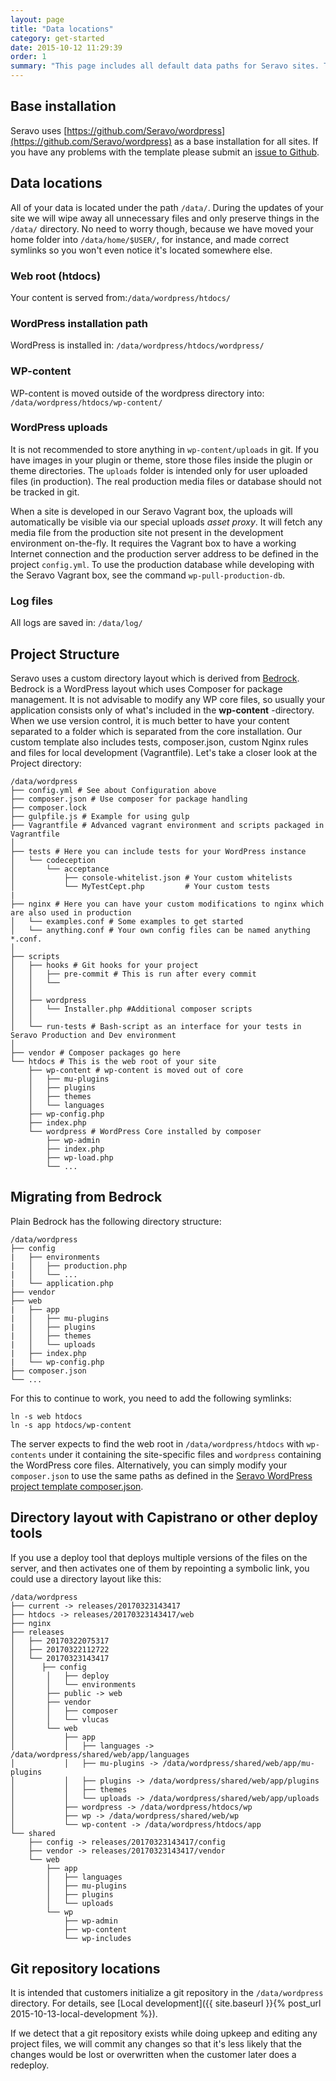 ```yaml
---
layout: page
title: "Data locations"
category: get-started
date: 2015-10-12 11:29:39
order: 1
summary: "This page includes all default data paths for Seravo sites. This includes paths to log files and htdocs."
---
```


## Base installation

Seravo uses [https://github.com/Seravo/wordpress](https://github.com/Seravo/wordpress) as a base installation for all sites. If you have any problems with the template please submit an [issue to Github](https://github.com/Seravo/wordpress/issues).

## Data locations

All of your data is located under the path ```/data/```. During the updates of your site we will wipe away all unnecessary files and only preserve things in the ```/data/``` directory. No need to worry though, because we have moved your home folder into ```/data/home/$USER/```, for instance, and made correct symlinks so you won't even notice it's located somewhere else.

### Web root (htdocs)
Your content is served from:```/data/wordpress/htdocs/```

### WordPress installation path

WordPress is installed in: ```/data/wordpress/htdocs/wordpress/```

### WP-content

WP-content is moved outside of the wordpress directory into: ```/data/wordpress/htdocs/wp-content/```

### WordPress uploads

It is not recommended to store anything in `wp-content/uploads` in git. If you have images in your plugin or theme, store those files inside the plugin or theme directories. The `uploads` folder is intended only for user uploaded files (in production). The real production media files or database should not be tracked in git.

When a site is developed in our Seravo Vagrant box, the uploads will automatically be visible via our special uploads *asset proxy*. It will fetch any media file from the production site not present in the development environment on-the-fly. It requires the Vagrant box to have a working Internet connection and the production server address to be defined in the project `config.yml`. To use the production database while developing with the Seravo Vagrant box, see the command `wp-pull-production-db`.

### Log files

All logs are saved in: ```/data/log/```

## Project Structure

Seravo uses a custom directory layout which is derived from [Bedrock](https://github.com/roots/bedrock). Bedrock is a WordPress layout which uses Composer for package management. It is not advisable to modify any WP core files, so usually your application consists only of what's included in the **wp-content** -directory. When we use version control, it is much better to have your content separated to a folder which is separated from the core installation. Our custom template also includes tests, composer.json, custom Nginx rules and files for local development (Vagrantfile). Let's take a closer look at the Project directory:

```
/data/wordpress
├── config.yml # See about Configuration above
├── composer.json # Use composer for package handling
├── composer.lock
├── gulpfile.js # Example for using gulp
├── Vagrantfile # Advanced vagrant environment and scripts packaged in Vagrantfile
│
├── tests # Here you can include tests for your WordPress instance
│   └── codeception
│       └── acceptance
│           ├── console-whitelist.json # Your custom whitelists
│           └── MyTestCept.php         # Your custom tests
|
├── nginx # Here you can have your custom modifications to nginx which are also used in production
│   └── examples.conf # Some examples to get started
│   └── anything.conf # Your own config files can be named anything *.conf.
│
├── scripts
│   ├── hooks # Git hooks for your project
│   │   ├── pre-commit # This is run after every commit
│   │   └──
│   │
│   ├── wordpress
│   │   └── Installer.php #Additional composer scripts
│   │
│   └── run-tests # Bash-script as an interface for your tests in Seravo Production and Dev environment
│
├── vendor # Composer packages go here
└── htdocs # This is the web root of your site
    ├── wp-content # wp-content is moved out of core
    │   ├── mu-plugins
    │   ├── plugins
    │   ├── themes
    │   └── languages
    ├── wp-config.php
    ├── index.php
    └── wordpress # WordPress Core installed by composer
        ├── wp-admin
        ├── index.php
        ├── wp-load.php
        └── ...
```

## Migrating from Bedrock

Plain Bedrock has the following directory structure:

```
/data/wordpress
├── config
|   ├── environments
|   │   ├── production.php
|   │   └── ...
|   └── application.php
├── vendor
├── web
|   ├── app
|   │   ├── mu-plugins
|   │   ├── plugins
|   │   ├── themes
|   │   └── uploads
|   ├── index.php
|   └── wp-config.php
├── composer.json
└── ...
```

For this to continue to work, you need to add the following symlinks:

```
ln -s web htdocs
ln -s app htdocs/wp-content
```

The server expects to find the web root in `/data/wordpress/htdocs` with `wp-contents` under it containing the site-specific files and `wordpress` containing the WordPress core files. Alternatively, you can simply modify your `composer.json` to use the same paths as defined in the [Seravo WordPress project template composer.json](https://github.com/Seravo/wordpress/blob/master/composer.json).

## Directory layout with Capistrano or other deploy tools

If you use a deploy tool that deploys multiple versions of the files on the server, and then activates one of them by repointing a symbolic link, you could use a directory layout like this:

```
/data/wordpress
├── current -> releases/20170323143417
├── htdocs -> releases/20170323143417/web
├── nginx
├── releases
│   ├── 20170322075317
│   ├── 20170322112722
│   └── 20170323143417
│      ├── config
│       │   ├── deploy
│       │   └── environments
│       ├── public -> web
│       ├── vendor
│       │   ├── composer
│       │   └── vlucas
│       └── web
│           ├── app
│           │   ├── languages -> /data/wordpress/shared/web/app/languages
│           │   ├── mu-plugins -> /data/wordpress/shared/web/app/mu-plugins
│           │   ├── plugins -> /data/wordpress/shared/web/app/plugins
│           │   ├── themes
│           │   └── uploads -> /data/wordpress/shared/web/app/uploads
│           ├── wordpress -> /data/wordpress/htdocs/wp
│           ├── wp -> /data/wordpress/shared/web/wp
│           └── wp-content -> /data/wordpress/htdocs/app
└── shared
    ├── config -> releases/20170323143417/config
    ├── vendor -> releases/20170323143417/vendor
    └── web
        ├── app
        │   ├── languages
        │   ├── mu-plugins
        │   ├── plugins
        │   └── uploads
        └── wp
            ├── wp-admin
            ├── wp-content
            └── wp-includes
```

## Git repository locations

It is intended that customers initialize a git repository in the `/data/wordpress` directory. For details, see [Local development]({{ site.baseurl }}{% post_url 2015-10-13-local-development %}).

If we detect that a git repository exists while doing upkeep and editing any project files, we will commit any changes so that it's less likely that the changes would be lost or overwritten when the customer later does a redeploy.
